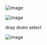 ![image](https://github.com/user-attachments/assets/e74d4acc-808f-44f6-b32b-a47376a817c6)

![image](https://github.com/user-attachments/assets/1a36e46f-922f-4d98-ade7-e2024f637763)

drop down select 

![image](https://github.com/user-attachments/assets/4ccf09eb-8334-4a4a-b23c-7bcec1a80372)
